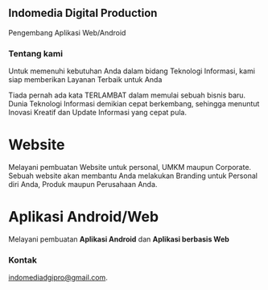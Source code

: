 ## Indomedia Digital Production

Pengembang Aplikasi Web/Android


### Tentang kami

Untuk memenuhi kebutuhan Anda dalam bidang Teknologi Informasi, kami siap memberikan Layanan Terbaik untuk Anda

Tiada pernah ada kata TERLAMBAT dalam memulai sebuah bisnis baru. Dunia Teknologi Informasi demikian cepat berkembang, sehingga menuntut Inovasi Kreatif dan Update Informasi yang cepat pula.

# Website
Melayani pembuatan Website untuk personal, UMKM maupun Corporate. Sebuah website akan membantu Anda melakukan Branding untuk Personal diri Anda, Produk maupun Perusahaan Anda.

# Aplikasi Android/Web
Melayani pembuatan **Aplikasi Android** dan **Aplikasi berbasis Web**

### Kontak 
[indomediadgipro@gmail.com](https://gmail.com/).
